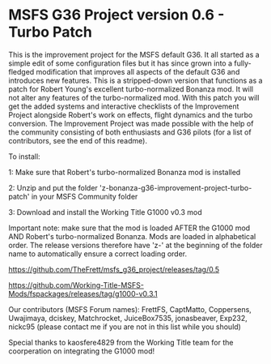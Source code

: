 # MSFS G36 Project version 0.6 - Turbo Patch

This is the improvement project for the MSFS default G36. It all started as a simple edit of some configuration files but it has since grown into a fully-fledged modification that improves all aspects of the default G36 and introduces new features. This is a stripped-down version that functions as a patch for Robert Young's excellent turbo-normalized Bonanza mod. It will not alter any features of the turbo-normalized mod. With this patch you will get the added systems and interactive checklists of the Improvement Project alongside Robert's work on effects, flight dynamics and the turbo conversion. The Improvement Project was made possible with the help of the community consisting of both enthusiasts and G36 pilots (for a list of contributors, see the end of this readme).

To install: 

1: Make sure that Robert's turbo-normalized Bonanza mod is installed

2: Unzip and put the folder 'z-bonanza-g36-improvement-project-turbo-patch' in your MSFS Community folder

3: Download and install the Working Title G1000 v0.3 mod

Important note: make sure that the mod is loaded AFTER the G1000 mod AND Robert's turbo-normalized Bonanza. Mods are loaded in alphabetical order. The release versions therefore have 'z-' at the beginning of the folder name to automatically ensure a correct loading order.

https://github.com/TheFrett/msfs_g36_project/releases/tag/0.5

https://github.com/Working-Title-MSFS-Mods/fspackages/releases/tag/g1000-v0.3.1

Our contributors (MSFS Forum names): FrettFS, CaptMatto, Coppersens, Uwajimaya, dciskey, Matchrocket, JuiceBox7535, jonasbeaver, Exp232, nickc95 (please contact me if you are not in this list while you should)

Special thanks to kaosfere4829 from the Working Title team for the coorperation on integrating the G1000 mod!
